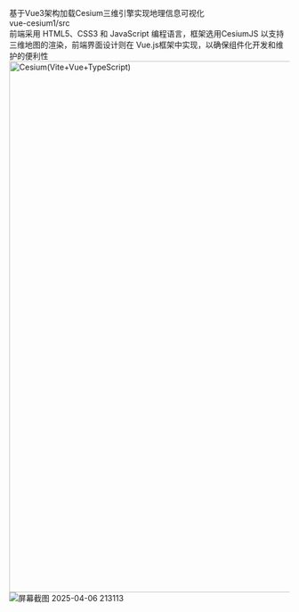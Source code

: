 基于Vue3架构加载Cesium三维引擎实现地理信息可视化
<br>vue-cesium1/src
<br>前端采用 HTML5、CSS3 和 JavaScript 编程语言，框架选用CesiumJS 以支持三维地图的渲染，前端界面设计则在 Vue.js框架中实现，以确保组件化开发和维护的便利性
<img width="954" alt="Cesium(Vite+Vue+TypeScript)" src="https://github.com/user-attachments/assets/7756fb3b-948b-4dc5-a2a0-2064c4bf6437" />
![屏幕截图 2025-04-06 213113](https://github.com/user-attachments/assets/efb5a229-8a83-453e-939d-b11dd61457f3)
